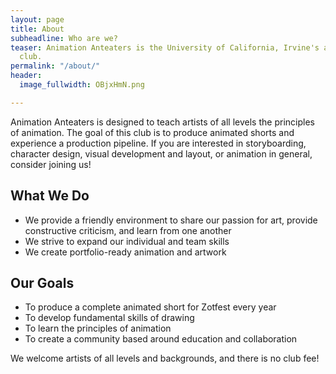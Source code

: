 ```yaml
---
layout: page
title: About
subheadline: Who are we?
teaser: Animation Anteaters is the University of California, Irvine's animation production
  club.
permalink: "/about/"
header:
  image_fullwidth: OBjxHmN.png

---
```

Animation Anteaters is designed to teach artists of all levels the principles of animation. The goal of this club is to produce animated shorts and experience a production pipeline. If you are interested in storyboarding, character design, visual development and layout, or animation in general, consider joining us!

## What We Do

* We provide a friendly environment to share our passion for art,
  provide constructive criticism, and learn from one another
* We strive to expand our individual and team skills
* We create portfolio-ready animation and artwork

## Our Goals

* To produce a complete animated short for Zotfest every year
* To develop fundamental skills of drawing
* To learn the principles of animation
* To create a community based around education and collaboration

We welcome artists of all levels and backgrounds, and there is no club fee!